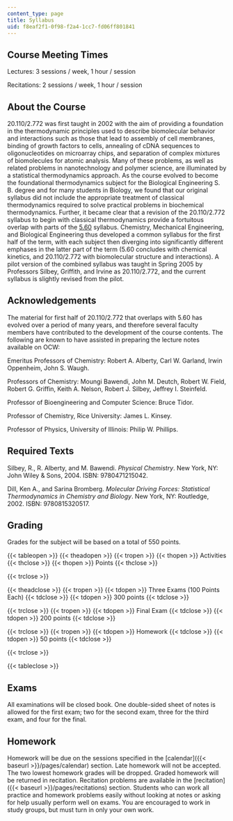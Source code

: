 ```yaml
---
content_type: page
title: Syllabus
uid: f8eaf2f1-0f98-f2a4-1cc7-fd06ff801841
---
```


Course Meeting Times
--------------------

Lectures: 3 sessions / week, 1 hour / session

Recitations: 2 sessions / week, 1 hour / session

About the Course
----------------

20.110/2.772 was first taught in 2002 with the aim of providing a foundation in the thermodynamic principles used to describe biomolecular behavior and interactions such as those that lead to assembly of cell membranes, binding of growth factors to cells, annealing of cDNA sequences to oligonucleotides on microarray chips, and separation of complex mixtures of biomolecules for atomic analysis. Many of these problems, as well as related problems in nanotechnology and polymer science, are illuminated by a statistical thermodynamics approach. As the course evolved to become the foundational thermodynamics subject for the Biological Engineering S. B. degree and for many students in Biology, we found that our original syllabus did not include the appropriate treatment of classical thermodynamics required to solve practical problems in biochemical thermodynamics. Further, it became clear that a revision of the 20.110/2.772 syllabus to begin with classical thermodynamics provide a fortuitous overlap with parts of the [5.60](/courses/5-60-thermodynamics-kinetics-spring-2008) syllabus. Chemistry, Mechanical Engineering, and Biological Engineering thus developed a common syllabus for the first half of the term, with each subject then diverging into significantly different emphases in the latter part of the term (5.60 concludes with chemical kinetics, and 20.110/2.772 with biomolecular structure and interactions). A pilot version of the combined syllabus was taught in Spring 2005 by Professors Silbey, Griffith, and Irvine as 20.110/2.772, and the current syllabus is slightly revised from the pilot.

Acknowledgements
----------------

The material for first half of 20.110/2.772 that overlaps with 5.60 has evolved over a period of many years, and therefore several faculty members have contributed to the development of the course contents. The following are known to have assisted in preparing the lecture notes available on OCW:

Emeritus Professors of Chemistry: Robert A. Alberty, Carl W. Garland, Irwin Oppenheim, John S. Waugh.

Professors of Chemistry: Moungi Bawendi, John M. Deutch, Robert W. Field, Robert G. Griffin, Keith A. Nelson, Robert J. Silbey, Jeffrey I. Steinfeld.

Professor of Bioengineering and Computer Science: Bruce Tidor.

Professor of Chemistry, Rice University: James L. Kinsey.

Professor of Physics, University of Illinois: Philip W. Phillips.

Required Texts
--------------

Silbey, R., R. Alberty, and M. Bawendi. _Physical Chemistry_. New York, NY: John Wiley & Sons, 2004. ISBN: 9780471215042.

Dill, Ken A., and Sarina Bromberg. _Molecular Driving Forces: Statistical Thermodynamics in Chemistry and Biology_. New York, NY: Routledge, 2002. ISBN: 9780815320517.

Grading
-------

Grades for the subject will be based on a total of 550 points.

{{< tableopen >}}
{{< theadopen >}}
{{< tropen >}}
{{< thopen >}}
Activities
{{< thclose >}}
{{< thopen >}}
Points
{{< thclose >}}

{{< trclose >}}

{{< theadclose >}}
{{< tropen >}}
{{< tdopen >}}
Three Exams (100 Points Each)
{{< tdclose >}}
{{< tdopen >}}
300 points
{{< tdclose >}}

{{< trclose >}}
{{< tropen >}}
{{< tdopen >}}
Final Exam
{{< tdclose >}}
{{< tdopen >}}
200 points
{{< tdclose >}}

{{< trclose >}}
{{< tropen >}}
{{< tdopen >}}
Homework
{{< tdclose >}}
{{< tdopen >}}
50 points
{{< tdclose >}}

{{< trclose >}}

{{< tableclose >}}

Exams
-----

All examinations will be closed book. One double-sided sheet of notes is allowed for the first exam; two for the second exam, three for the third exam, and four for the final.

Homework
--------

Homework will be due on the sessions specified in the [calendar]({{< baseurl >}}/pages/calendar) section. Late homework will not be accepted. The two lowest homework grades will be dropped. Graded homework will be returned in recitation. Recitation problems are available in the [recitation]({{< baseurl >}}/pages/recitations) section. Students who can work all practice and homework problems easily without looking at notes or asking for help usually perform well on exams. You are encouraged to work in study groups, but must turn in only your own work.
